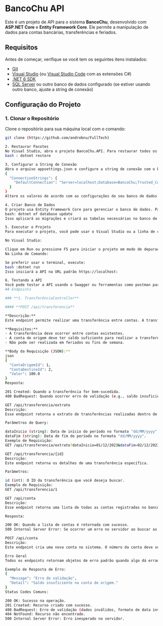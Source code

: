 # BancoChu API

Este é um projeto de API para o sistema **BancoChu**, desenvolvido com **ASP.NET Core** e **Entity Framework Core**. Ele permite a manipulação de dados para contas bancárias, transferências e feriados.

## Requisitos

Antes de começar, verifique se você tem os seguintes itens instalados:

- [Git](https://git-scm.com/)
- [Visual Studio](https://visualstudio.microsoft.com/) (ou [Visual Studio Code](https://code.visualstudio.com/) com as extensões C#)
- [.NET 6 SDK](https://dotnet.microsoft.com/download/dotnet/6.0)
- [SQL Server](https://www.microsoft.com/en-us/sql-server) ou outro banco de dados configurado (se estiver usando outro banco, ajuste a string de conexão)

## Configuração do Projeto

### 1. Clonar o Repositório

Clone o repositório para sua máquina local com o comando:

```bash
git clone (https://github.com/andrebnu/FullTech)

2. Restaurar Pacotes
No Visual Studio, abra o projeto BancoChu.API. Para restaurar todos os pacotes NuGet, clique com o botão direito do mouse no projeto e selecione Restore NuGet Packages. Alternativamente, você pode usar o terminal para restaurar os pacotes:
bash : dotnet restore

3. Configurar a String de Conexão
Abra o arquivo appsettings.json e configure a string de conexão com o banco de dados:
{
  "ConnectionStrings": {
    "DefaultConnection": "Server=localhost;Database=BancoChu;Trusted_Connection=True;MultipleActiveResultSets=true"
  }
}
Altere os valores de acordo com as configurações do seu banco de dados.

4. Criar Banco de Dados
O projeto usa Entity Framework Core para gerenciar o banco de dados. Para criar as tabelas, execute a migração inicial no terminal:
bash: dotnet ef database update
Isso aplicará as migrações e criará as tabelas necessárias no banco de dados configurado.

5. Executar o Projeto
Para executar o projeto, você pode usar o Visual Studio ou a linha de comando.

No Visual Studio:

Clique em Run ou pressione F5 para iniciar o projeto em modo de depuração.
Na Linha de Comando:

Se preferir usar o terminal, execute: 
bash :dotnet run
Isso iniciará a API na URL padrão https://localhost:

6. Testando a API
Você pode testar a API usando o Swagger ou ferramentas como postman para enviar requisições HTTP para os endpoints.
## Endpoints

### **1. TransferênciaController**

#### **POST /api/transferencia**

**Descrição:**  
Este endpoint permite realizar uma transferência entre contas. A transferência só pode ser realizada em dias úteis (excluindo fins de semana e feriados).

**Requisitos:**
- A transferência deve ocorrer entre contas existentes.
- A conta de origem deve ter saldo suficiente para realizar a transferência.
- Não pode ser realizada em feriados ou fins de semana.

**Body da Requisição (JSON):**
json
{
  "ContaOrigemId": 1,
  "ContaDestinoId": 2,
  "Valor": 100.0
}
Resposta:

201 Created: Quando a transferência for bem-sucedida.
400 BadRequest: Quando ocorrer erro de validação (e.g., saldo insuficiente, conta não encontrada, fim de semana, feriado).

GET /api/transferencia/extrato
Descrição:
Esse endpoint retorna o extrato de transferências realizadas dentro de um período especificado.

Parâmetros de Query:

dataInicio (string): Data de início do período no formato "dd/MM/yyyy".
dataFim (string): Data de fim do período no formato "dd/MM/yyyy".
Exemplo de Requisição:
GET /api/transferencia/extrato?dataInicio=01/12/2023&dataFim=02/12/2023

GET /api/transferencia/{id}
Descrição:
Este endpoint retorna os detalhes de uma transferência específica.

Parâmetros:

id (int): O ID da transferência que você deseja buscar.
Exemplo de Requisição:
GET /api/transferencia/1

GET /api/conta
Descrição:
Esse endpoint retorna uma lista de todas as contas registradas no banco.

Resposta:

200 OK: Quando a lista de contas é retornada com sucesso.
500 Internal Server Error: Se ocorrer um erro no servidor ao buscar as contas.

POST /api/conta
Descrição:
Este endpoint cria uma nova conta no sistema. O número da conta deve ser único.

Erro Geral
Todos os endpoints retornam objetos de erro padrão quando algo dá errado, com a seguinte estrutura:

Exemplo de Resposta de Erro:
{
  "Message": "Erro de validação",
  "Detail": "Saldo insuficiente na conta de origem."
}
Status Codes Comuns:

200 OK: Sucesso na operação.
201 Created: Recurso criado com sucesso.
400 BadRequest: Erro de validação (dados inválidos, formato de data inválido, etc.).
404 NotFound: Recurso não encontrado.
500 Internal Server Error: Erro inesperado no servidor.




